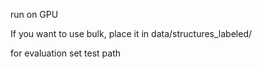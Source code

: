 run on GPU

If you want to use bulk, place it in data/structures_labeled/


for evaluation set test path
